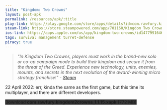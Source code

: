 ```yaml
---
title: "Kingdom: Two Crowns"
layout: post-apk
permalink: /resources/apk/:title
play-link: https://play.google.com/store/apps/details?id=com.rawfury.kingdom2crowns
steam-link: https://store.steampowered.com/app/701160/Kingdom_Two_Crowns/
ios-link: https://apps.apple.com/us/app/kingdom-two-crowns/id1477991646
tags: survival management turret-defense
piracy: true
---
```


> _"In Kingdom Two Crowns, players must work in the brand-new solo or co-op campaign mode to build their kingdom and secure it from the threat of the Greed. Experience new technology, units, enemies, mounts, and secrets in the next evolution of the award-winning micro strategy franchise!" - <a href="https://store.steampowered.com/app/701160/Kingdom_Two_Crowns/" target="_blank">Steam</a>_

<span class="timestamp">22 April 2022:</span> err, kinda the same as the first game, but this time its multiplayer, and there are different developers.

<div class="text-center">
    <a class="btn btn-dark btn-block w-100" onclick='apk("com.rawfury.kingdom2crowns_1.1.15.xapk")' style="text-decoration: none; background-color: #333;"> Download <b>com.rawfury.kingdom2crowns_1.1.15.xapk</b> (772 MB)</a>
</div>
